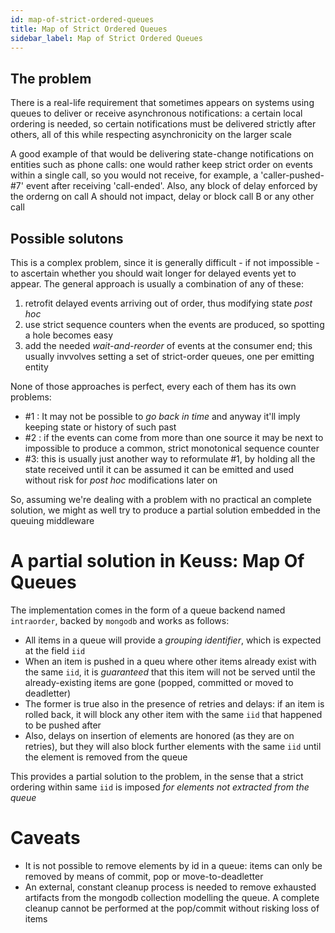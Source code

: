 ```yaml
---
id: map-of-strict-ordered-queues
title: Map of Strict Ordered Queues
sidebar_label: Map of Strict Ordered Queues
---
```


## The problem
There is a real-life requirement that sometimes appears on systems using queues to deliver or receive asynchronous notifications: a certain local ordering is needed, so certain notifications must be delivered strictly after others, all of this while respecting asynchronicity on the larger scale

A good example of that would be delivering state-change notifications on entities such as phone calls: one would rather keep strict order on events within a single call, so you would not receive, for example,  a 'caller-pushed-#7' event after receiving 'call-ended'. Also, any block of delay enforced by the orderng on call A should not impact, delay or block call B or any other call

## Possible solutons
This is a complex problem, since it is generally difficult - if not impossible - to ascertain whether you should wait longer for delayed events yet to appear. The general approach is usually a combination of any of these:

1. retrofit delayed events arriving out of order, thus modifying state *post hoc*
2. use strict sequence counters when the events are produced, so spotting a hole becomes easy
3. add the needed *wait-and-reorder* of events at the consumer end; this usually invvolves setting a set of 
  strict-order queues, one per emitting entity

None of those approaches is perfect, every each of them has its own problems:

* #1 : It may not be possible to *go back in time* and anyway it'll imply keeping state or history of such past
* #2 : if the events can come from more than one source it may be next to impossible to produce a common, strict
  monotonical sequence counter
* #3: this is usually just another way to reformulate #1, by holding all the state received until it can be assumed
  it can be emitted and used without risk for *post hoc* modifications later on

So, assuming we're dealing with a problem with no practical an complete solution, we might as well try to produce a partial solution embedded in the queuing middleware

# A partial solution in Keuss: Map Of Queues
The implementation comes in the form of a queue backend named `intraorder`, backed by `mongodb` and works as follows:

* All items in a queue will provide a *grouping identifier*, which is expected at the field `iid`
* When an item is pushed in a queu where other items already exist with the same `iid`, it is *guaranteed* that this item 
  will not be served until the already-existing items are gone (popped, committed or moved to deadletter)
* The former is true also in the presence of retries and delays: if an item is rolled back, it will block 
  any other item with the same `iid` that happened to be pushed after
* Also, delays on insertion of elements are honored (as they are on retries), but they will also block further elements 
  with the same `iid` until the element is removed from the queue

This provides a partial solution to the problem, in the sense that a strict ordering within same `iid` is imposed *for elements not extracted from the queue*  

# Caveats
* It is not possible to remove elements by id in a queue: items can only be removed by means of commit, pop or
  move-to-deadletter
* An external, constant cleanup process is needed to remove exhausted artifacts from the mongodb collection modelling the 
  queue. A complete cleanup cannot be performed at the pop/commit without risking loss of items
